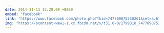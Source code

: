 ```yaml
---
date: 2014-11-11 15:20:09 +0200
embed: "facebook"
link: "https://www.facebook.com/photo.php?fbid=747769875260261&set=a.618345881535995.1073741827.100000817666251&type=3"
img: "https://scontent-waw1-1.xx.fbcdn.net/v/t31.0-8/1799018_747769875260261_6777303616018187926_o.jpg?oh=797f6a6e5ea692f0ad8cc87619044caf&oe=599829FB"
---
```


